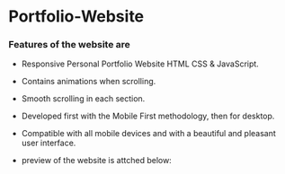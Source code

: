 # Portfolio-Website

### Features of the website are
- Responsive Personal Portfolio Website HTML CSS & JavaScript.
- Contains animations when scrolling.
- Smooth scrolling in each section.
- Developed first with the Mobile First methodology, then for desktop.
- Compatible with all mobile devices and with a beautiful and pleasant user interface.

- preview of the website is attched below: 


